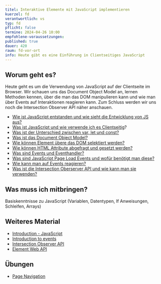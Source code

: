```yaml
---
titel: Interaktive Elemente mit JavaScript implementieren
kuerzel: fd
verantwortlich: vs
typ: fd
pflicht: false
termine: 2024-04-26 10:00
empfohlene-voraussetzungen: 
published: true
dauer: 420
raum: fd-vor-ort
info: Heute gibt es eine Einführung in Clientseitiges JavaScript
---
```


## Worum geht es?
Heute geht es um die Verwendung von JavaScript auf der Clientseite im Browser. Wir schauen uns das Document Object Model an, lernen  Methoden kennen, über die man das DOM manipulieren kann und wie man über Events auf Interaktionen reagieren kann. Zum Schluss werden wir uns noch die Intersection Observer API näher anschauen.
- [Wie ist JavaScript entstanden und wie sieht die Entwicklung von JS aus?](https://www.jetbrains.com/de-de/lp/javascript-25/)
- [Was ist JavaScript und wie verwende ich es Clientseitig](https://developer.mozilla.org/de/docs/Learn/JavaScript/First_steps/What_is_JavaScript)?
- [Was ist der Unterschied zwischen var, let und const?](https://www.freecodecamp.org/news/var-let-and-const-whats-the-difference/)
- [Was ist das Document Object Model?](https://www.javascripttutorial.net/javascript-dom/document-object-model-in-javascript/)
- [Wie können Element übere das DOM selektiert werden?](https://www.javascripttutorial.net/javascript-dom/javascript-queryselector/)
- [Wie können HTML Attribute abgefragt und gesetzt werden?](https://www.javascripttutorial.net/javascript-dom/html-attributes-dom-object-properties/)
- [Was sind Events und Eventhandler?](https://www.javascripttutorial.net/javascript-dom/javascript-events/)
- [Was sind JavaScript Page Load Events und wofür benötigt man diese?](https://www.javascripttutorial.net/javascript-dom/javascript-page-load-events/)
- [Wie kann man auf Events reagieren?](https://www.javascripttutorial.net/javascript-dom/handling-events-in-javascript/)
- [Was ist die Intersection Oberserver API und wie kann man sie verwenden?](https://www.mediaevent.de/javascript/intersection-observer.html)

## Was muss ich mitbringen?
Basiskenntnisse zu JavaScript (Variablen, Datentypen, If Anweisungen, Schleifen, Arrays)

## Weiteres Material

- [Introduction - JavaScript](https://developer.mozilla.org/en-US/docs/Web/JavaScript/Guide/Introduction)
- [Introduction to events](https://developer.mozilla.org/en-US/docs/Learn/JavaScript/Building_blocks/Events)
- [Intersection Observer API](https://developer.mozilla.org/en-US/docs/Web/API/Intersection_Observer_API)
- [Element Web API](https://developer.mozilla.org/en-US/docs/Web/API/Element)

## Übungen
- [Page Navigation](/mi-bachelor-webdevelopment/assignments/fd_03-js-page-navigation/)
